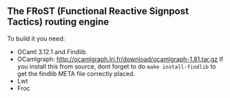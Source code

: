 The FRoST (Functional Reactive Signpost Tactics) routing engine
---------------------------------------------------------------

To build it you need:

* OCaml 3.12.1 and Findlib
* OCamlgraph: http://ocamlgraph.lri.fr/download/ocamlgraph-1.81.tar.gz
  If you install this from source, dont forget to do `make install-findlib`
  to get the findlib META file correctly placed.
* Lwt
* Froc
